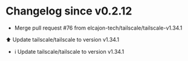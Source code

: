 # Changelog since v0.2.12
- Merge pull request #76 from elcajon-tech/tailscale/tailscale-v1.34.1

⬆️ Update tailscale/tailscale to version v1.34.1 
- ℹ️ Update tailscale/tailscale to version v1.34.1 
